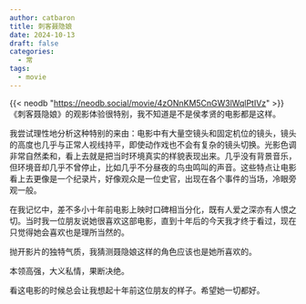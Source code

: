 ```yaml
---
author: catbaron
title: 刺客聂隐娘
date: 2024-10-13
draft: false
categories:
  - 常
tags:
  - movie
---
```

{{< neodb "https://neodb.social/movie/4zONnKM5CnGW3lWqlPtIVz" >}}
《刺客聂隐娘》的观影体验很特别，我不知道是不是侯孝贤的电影都是这样。

我尝试理性地分析这种特别的来由：电影中有大量空镜头和固定机位的镜头，镜头的高度也几乎与正常人视线持平，即使动作戏也不会有复杂的镜头切换。光影色调非常自然柔和，看上去就是把当时环境真实的样貌表现出来。几乎没有背景音乐，但环境音却几乎不曾停止，比如几乎不分昼夜的鸟虫鸣叫的声音。这些特点让电影看上去更像是一个纪录片，好像观众是一位史官，出现在各个事件的当场，冷眼旁观一般。

在我记忆中，差不多小十年前电影上映时口碑相当分化，既有人爱之深亦有人恨之切。当时我一位朋友说她很喜欢这部电影，直到十年后的今天我才终于看过，现在只觉得她会喜欢也是理所当然的。

抛开影片的独特气质，我猜测聂隐娘这样的角色应该也是她所喜欢的。

本领高强，大义私情，果断决绝。

看这电影的时候总会让我想起十年前这位朋友的样子。希望她一切都好。
